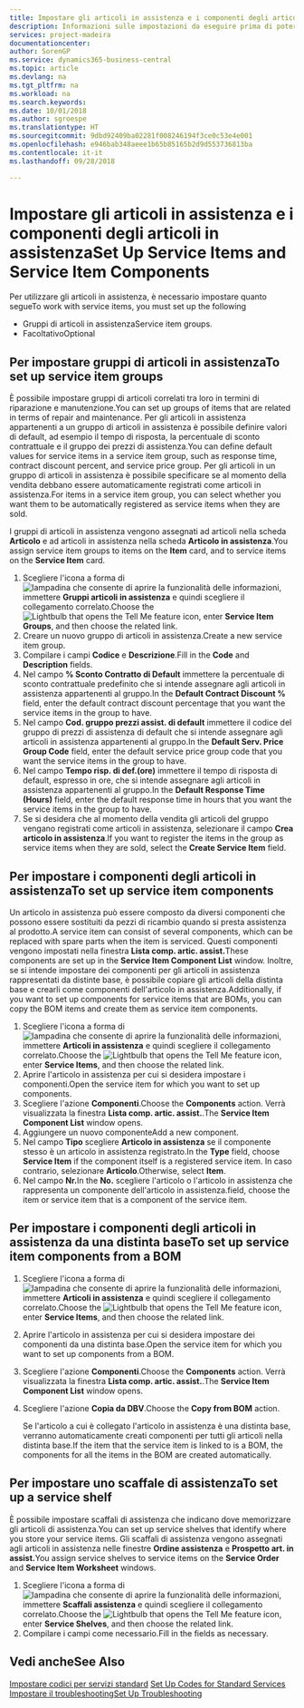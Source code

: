 ```yaml
---
title: Impostare gli articoli in assistenza e i componenti degli articoli in assistenza | Documenti Microsoft
description: Informazioni sulle impostazioni da eseguire prima di poter utilizzare gli articoli di assistenza, inclusi i valori di default, ad esempio il tempo di risposta, la percentuale di sconto contrattuale e il gruppo dei prezzi di assistenza.
services: project-madeira
documentationcenter: 
author: SorenGP
ms.service: dynamics365-business-central
ms.topic: article
ms.devlang: na
ms.tgt_pltfrm: na
ms.workload: na
ms.search.keywords: 
ms.date: 10/01/2018
ms.author: sgroespe
ms.translationtype: HT
ms.sourcegitcommit: 9dbd92409ba02281f008246194f3ce0c53e4e001
ms.openlocfilehash: e946bab348aeee1b65b85165b2d9d553736813ba
ms.contentlocale: it-it
ms.lasthandoff: 09/28/2018

---
```

# <a name="set-up-service-items-and-service-item-components"></a><span data-ttu-id="31de0-103">Impostare gli articoli in assistenza e i componenti degli articoli in assistenza</span><span class="sxs-lookup"><span data-stu-id="31de0-103">Set Up Service Items and Service Item Components</span></span>
<span data-ttu-id="31de0-104">Per utilizzare gli articoli in assistenza, è necessario impostare quanto segue</span><span class="sxs-lookup"><span data-stu-id="31de0-104">To work with service items, you must set up the following</span></span>

* <span data-ttu-id="31de0-105">Gruppi di articoli in assistenza</span><span class="sxs-lookup"><span data-stu-id="31de0-105">Service item groups.</span></span>
* <span data-ttu-id="31de0-106">Facoltativo</span><span class="sxs-lookup"><span data-stu-id="31de0-106">Optional</span></span>

## <a name="to-set-up-service-item-groups"></a><span data-ttu-id="31de0-107">Per impostare gruppi di articoli in assistenza</span><span class="sxs-lookup"><span data-stu-id="31de0-107">To set up service item groups</span></span>
<span data-ttu-id="31de0-108">È possibile impostare gruppi di articoli correlati tra loro in termini di riparazione e manutenzione.</span><span class="sxs-lookup"><span data-stu-id="31de0-108">You can set up groups of items that are related in terms of repair and maintenance.</span></span> <span data-ttu-id="31de0-109">Per gli articoli in assistenza appartenenti a un gruppo di articoli in assistenza è possibile definire valori di default, ad esempio il tempo di risposta, la percentuale di sconto contrattuale e il gruppo dei prezzi di assistenza.</span><span class="sxs-lookup"><span data-stu-id="31de0-109">You can define default values for service items in a service item group, such as response time, contract discount percent, and service price group.</span></span> <span data-ttu-id="31de0-110">Per gli articoli in un gruppo di articoli in assistenza è possibile specificare se al momento della vendita debbano essere automaticamente registrati come articoli in assistenza.</span><span class="sxs-lookup"><span data-stu-id="31de0-110">For items in a service item group, you can select whether you want them to be automatically registered as service items when they are sold.</span></span>  

<span data-ttu-id="31de0-111">I gruppi di articoli in assistenza vengono assegnati ad articoli nella scheda **Articolo** e ad articoli in assistenza nella scheda **Articolo in assistenza**.</span><span class="sxs-lookup"><span data-stu-id="31de0-111">You assign service item groups to items on the **Item** card, and to service items on the **Service Item** card.</span></span>  

1. <span data-ttu-id="31de0-112">Scegliere l'icona a forma di ![lampadina che consente di aprire la funzionalità delle informazioni](media/ui-search/search_small.png "Informazioni sull'operazione che si desidera eseguire"), immettere **Gruppi articoli in assistenza** e quindi scegliere il collegamento correlato.</span><span class="sxs-lookup"><span data-stu-id="31de0-112">Choose the ![Lightbulb that opens the Tell Me feature](media/ui-search/search_small.png "Tell me what you want to do") icon, enter **Service Item Groups**, and then choose the related link.</span></span>  
2. <span data-ttu-id="31de0-113">Creare un nuovo gruppo di articoli in assistenza.</span><span class="sxs-lookup"><span data-stu-id="31de0-113">Create a new service item group.</span></span>  
3. <span data-ttu-id="31de0-114">Compilare i campi **Codice** e **Descrizione**.</span><span class="sxs-lookup"><span data-stu-id="31de0-114">Fill in the **Code** and **Description** fields.</span></span>  
4. <span data-ttu-id="31de0-115">Nel campo **% Sconto Contratto di Default** immettere la percentuale di sconto contrattuale predefinito che si intende assegnare agli articoli in assistenza appartenenti al gruppo.</span><span class="sxs-lookup"><span data-stu-id="31de0-115">In the **Default Contract Discount %** field, enter the default contract discount percentage that you want the service items in the group to have.</span></span>  
5. <span data-ttu-id="31de0-116">Nel campo **Cod. gruppo prezzi assist. di default** immettere il codice del gruppo di prezzi di assistenza di default che si intende assegnare agli articoli in assistenza appartenenti al gruppo.</span><span class="sxs-lookup"><span data-stu-id="31de0-116">In the **Default Serv. Price Group Code** field, enter the default service price group code that you want the service items in the group to have.</span></span>  
6. <span data-ttu-id="31de0-117">Nel campo **Tempo risp. di def.(ore)** immettere il tempo di risposta di default, espresso in ore, che si intende assegnare agli articoli in assistenza appartenenti al gruppo.</span><span class="sxs-lookup"><span data-stu-id="31de0-117">In the **Default Response Time (Hours)** field, enter the default response time in hours that you want the service items in the group to have.</span></span>  
7. <span data-ttu-id="31de0-118">Se si desidera che al momento della vendita gli articoli del gruppo vengano registrati come articoli in assistenza, selezionare il campo **Crea articolo in assistenza**.</span><span class="sxs-lookup"><span data-stu-id="31de0-118">If you want to register the items in the group as service items when they are sold, select the **Create Service Item** field.</span></span>  

## <a name="to-set-up-service-item-components"></a><span data-ttu-id="31de0-119">Per impostare i componenti degli articoli in assistenza</span><span class="sxs-lookup"><span data-stu-id="31de0-119">To set up service item components</span></span>
<span data-ttu-id="31de0-120">Un articolo in assistenza può essere composto da diversi componenti che possono essere sostituiti da pezzi di ricambio quando si presta assistenza al prodotto.</span><span class="sxs-lookup"><span data-stu-id="31de0-120">A service item can consist of several components, which can be replaced with spare parts when the item is serviced.</span></span> <span data-ttu-id="31de0-121">Questi componenti vengono impostati nella finestra **Lista comp. artic. assist.**</span><span class="sxs-lookup"><span data-stu-id="31de0-121">These components are set up in the **Service Item Component List** window.</span></span> <span data-ttu-id="31de0-122">Inoltre, se si intende impostare dei componenti per gli articoli in assistenza rappresentati da distinte base, è possibile copiare gli articoli della distinta base e crearli come componenti dell'articolo in assistenza.</span><span class="sxs-lookup"><span data-stu-id="31de0-122">Additionally, if you want to set up components for service items that are BOMs, you can copy the BOM items and create them as service item components.</span></span>

1. <span data-ttu-id="31de0-123">Scegliere l'icona a forma di ![lampadina che consente di aprire la funzionalità delle informazioni](media/ui-search/search_small.png "Informazioni sull'operazione che si desidera eseguire"), immettere **Articoli in assistenza** e quindi scegliere il collegamento correlato.</span><span class="sxs-lookup"><span data-stu-id="31de0-123">Choose the ![Lightbulb that opens the Tell Me feature](media/ui-search/search_small.png "Tell me what you want to do") icon, enter **Service Items**, and then choose the related link.</span></span>
2. <span data-ttu-id="31de0-124">Aprire l'articolo in assistenza per cui si desidera impostare i componenti.</span><span class="sxs-lookup"><span data-stu-id="31de0-124">Open the service item for which you want to set up components.</span></span>  
3. <span data-ttu-id="31de0-125">Scegliere l'azione **Componenti**.</span><span class="sxs-lookup"><span data-stu-id="31de0-125">Choose the **Components** action.</span></span> <span data-ttu-id="31de0-126">Verrà visualizzata la finestra **Lista comp. artic. assist.**.</span><span class="sxs-lookup"><span data-stu-id="31de0-126">The **Service Item Component List** window opens.</span></span>  
4. <span data-ttu-id="31de0-127">Aggiungere un nuovo componente</span><span class="sxs-lookup"><span data-stu-id="31de0-127">Add a new component.</span></span>  
5. <span data-ttu-id="31de0-128">Nel campo **Tipo** scegliere **Articolo in assistenza** se il componente stesso è un articolo in assistenza registrato.</span><span class="sxs-lookup"><span data-stu-id="31de0-128">In the **Type** field, choose **Service Item** if the component itself is a registered service item.</span></span> <span data-ttu-id="31de0-129">In caso contrario, selezionare **Articolo**.</span><span class="sxs-lookup"><span data-stu-id="31de0-129">Otherwise, select **Item**.</span></span>  
6. <span data-ttu-id="31de0-130">Nel campo **Nr.**</span><span class="sxs-lookup"><span data-stu-id="31de0-130">In the **No.**</span></span> <span data-ttu-id="31de0-131">scegliere l'articolo o l'articolo in assistenza che rappresenta un componente dell'articolo in assistenza.</span><span class="sxs-lookup"><span data-stu-id="31de0-131">field, choose the item or service item that is a component of the service item.</span></span>  

## <a name="to-set-up-service-item-components-from-a-bom"></a><span data-ttu-id="31de0-132">Per impostare i componenti degli articoli in assistenza da una distinta base</span><span class="sxs-lookup"><span data-stu-id="31de0-132">To set up service item components from a BOM</span></span>
1.  <span data-ttu-id="31de0-133">Scegliere l'icona a forma di ![lampadina che consente di aprire la funzionalità delle informazioni](media/ui-search/search_small.png "Informazioni sull'operazione che si desidera eseguire"), immettere **Articoli in assistenza** e quindi scegliere il collegamento correlato.</span><span class="sxs-lookup"><span data-stu-id="31de0-133">Choose the ![Lightbulb that opens the Tell Me feature](media/ui-search/search_small.png "Tell me what you want to do") icon, enter **Service Items**, and then choose the related link.</span></span>  
2. <span data-ttu-id="31de0-134">Aprire l'articolo in assistenza per cui si desidera impostare dei componenti da una distinta base.</span><span class="sxs-lookup"><span data-stu-id="31de0-134">Open the service item for which you want to set up components from a BOM.</span></span>  
3. <span data-ttu-id="31de0-135">Scegliere l'azione **Componenti**.</span><span class="sxs-lookup"><span data-stu-id="31de0-135">Choose the **Components** action.</span></span> <span data-ttu-id="31de0-136">Verrà visualizzata la finestra **Lista comp. artic. assist.**.</span><span class="sxs-lookup"><span data-stu-id="31de0-136">The **Service Item Component List** window opens.</span></span>  
4. <span data-ttu-id="31de0-137">Scegliere l'azione **Copia da DBV**.</span><span class="sxs-lookup"><span data-stu-id="31de0-137">Choose the **Copy from BOM** action.</span></span>  

    <span data-ttu-id="31de0-138">Se l'articolo a cui è collegato l'articolo in assistenza è una distinta base, verranno automaticamente creati componenti per tutti gli articoli nella distinta base.</span><span class="sxs-lookup"><span data-stu-id="31de0-138">If the item that the service item is linked to is a BOM, the components for all the items in the BOM are created automatically.</span></span>  

## <a name="to-set-up-a-service-shelf"></a><span data-ttu-id="31de0-139">Per impostare uno scaffale di assistenza</span><span class="sxs-lookup"><span data-stu-id="31de0-139">To set up a service shelf</span></span>
<span data-ttu-id="31de0-140">È possibile impostare scaffali di assistenza che indicano dove memorizzare gli articoli di assistenza.</span><span class="sxs-lookup"><span data-stu-id="31de0-140">You can set up service shelves that identify where you store your service items.</span></span> <span data-ttu-id="31de0-141">Gli scaffali di assistenza vengono assegnati agli articoli in assistenza nelle finestre **Ordine assistenza** e **Prospetto art. in assist.**</span><span class="sxs-lookup"><span data-stu-id="31de0-141">You assign service shelves to service items on the **Service Order** and **Service Item Worksheet** windows.</span></span>  

1. <span data-ttu-id="31de0-142">Scegliere l'icona a forma di ![lampadina che consente di aprire la funzionalità delle informazioni](media/ui-search/search_small.png "Informazioni sull'operazione che si desidera eseguire"), immettere **Scaffali assistenza** e quindi scegliere il collegamento correlato.</span><span class="sxs-lookup"><span data-stu-id="31de0-142">Choose the ![Lightbulb that opens the Tell Me feature](media/ui-search/search_small.png "Tell me what you want to do") icon, enter **Service Shelves**, and then choose the related link.</span></span>
2. <span data-ttu-id="31de0-143">Compilare i campi come necessario.</span><span class="sxs-lookup"><span data-stu-id="31de0-143">Fill in the fields as necessary.</span></span>

## <a name="see-also"></a><span data-ttu-id="31de0-144">Vedi anche</span><span class="sxs-lookup"><span data-stu-id="31de0-144">See Also</span></span>
<span data-ttu-id="31de0-145">[Impostare codici per servizi standard](service-how-setup-service-coding.md) </span><span class="sxs-lookup"><span data-stu-id="31de0-145">[Set Up Codes for Standard Services](service-how-setup-service-coding.md) </span></span>  
[<span data-ttu-id="31de0-146">Impostare il troubleshooting</span><span class="sxs-lookup"><span data-stu-id="31de0-146">Set Up Troubleshooting</span></span>](service-how-setup-troubleshooting.md)

